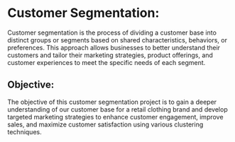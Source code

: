 # Customer Segmentation:
Customer segmentation is the process of dividing a customer base into distinct groups or segments based on shared characteristics, behaviors, or preferences. This approach allows businesses to better understand their customers and tailor their marketing strategies, product offerings, and customer experiences to meet the specific needs of each segment.

## Objective:
The objective of this customer segmentation project is to gain a deeper understanding of our customer base for a retail clothing brand and develop targeted marketing strategies to enhance customer engagement, improve sales, and maximize customer satisfaction using various clustering techniques.
